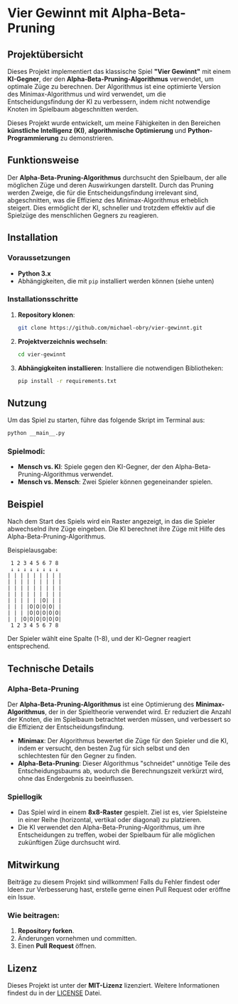 # Vier Gewinnt mit Alpha-Beta-Pruning

## Projektübersicht

Dieses Projekt implementiert das klassische Spiel **"Vier Gewinnt"** mit einem **KI-Gegner**, der den **Alpha-Beta-Pruning-Algorithmus** verwendet, 
um optimale Züge zu berechnen. Der Algorithmus ist eine optimierte Version des Minimax-Algorithmus und wird verwendet, um die Entscheidungsfindung 
der KI zu verbessern, indem nicht notwendige Knoten im Spielbaum abgeschnitten werden.

Dieses Projekt wurde entwickelt, um meine Fähigkeiten in den Bereichen **künstliche Intelligenz (KI)**, **algorithmische Optimierung** und **Python-Programmierung** 
zu demonstrieren.

## Funktionsweise

Der **Alpha-Beta-Pruning-Algorithmus** durchsucht den Spielbaum, der alle möglichen Züge und deren Auswirkungen darstellt. Durch das Pruning werden Zweige, 
die für die Entscheidungsfindung irrelevant sind, abgeschnitten, was die Effizienz des Minimax-Algorithmus erheblich steigert. 
Dies ermöglicht der KI, schneller und trotzdem effektiv auf die Spielzüge des menschlichen Gegners zu reagieren.

## Installation

### Voraussetzungen

- **Python 3.x**
- Abhängigkeiten, die mit `pip` installiert werden können (siehe unten)

### Installationsschritte

1. **Repository klonen**:
   ```bash
   git clone https://github.com/michael-obry/vier-gewinnt.git
   ```

2. **Projektverzeichnis wechseln**:
   ```bash
   cd vier-gewinnt
   ```

3. **Abhängigkeiten installieren**:
   Installiere die notwendigen Bibliotheken:
   ```bash
   pip install -r requirements.txt
   ```


## Nutzung

Um das Spiel zu starten, führe das folgende Skript im Terminal aus:
```bash
python __main__.py
```

### Spielmodi:

- **Mensch vs. KI**: Spiele gegen den KI-Gegner, der den Alpha-Beta-Pruning-Algorithmus verwendet.
- **Mensch vs. Mensch**: Zwei Spieler können gegeneinander spielen.

## Beispiel

Nach dem Start des Spiels wird ein Raster angezeigt, in das die Spieler abwechselnd ihre Züge eingeben. Die KI berechnet ihre Züge mit Hilfe des 
Alpha-Beta-Pruning-Algorithmus.

Beispielausgabe:
```
 1 2 3 4 5 6 7 8
 ↓ ↓ ↓ ↓ ↓ ↓ ↓ ↓
| | | | | | | | |
| | | | | | | | |
| | | | | | | | |
| | | | | | | | |
| | | | | |O| | |
| | | |O|O|O|O| |
| | | |O|O|O|O|O|
| | |O|O|O|O|O|O|
 1 2 3 4 5 6 7 8
```

Der Spieler wählt eine Spalte (1-8), und der KI-Gegner reagiert entsprechend.

## Technische Details

### Alpha-Beta-Pruning
Der **Alpha-Beta-Pruning-Algorithmus** ist eine Optimierung des **Minimax-Algorithmus**, der in der Spieltheorie verwendet wird. Er reduziert die Anzahl 
der Knoten, die im Spielbaum betrachtet werden müssen, und verbessert so die Effizienz der Entscheidungsfindung.

- **Minimax**: Der Algorithmus bewertet die Züge für den Spieler und die KI, indem er versucht, den besten Zug für sich selbst und den schlechtesten für den Gegner zu finden.
- **Alpha-Beta-Pruning**: Dieser Algorithmus "schneidet" unnötige Teile des Entscheidungsbaums ab, wodurch die Berechnungszeit verkürzt wird, ohne das Endergebnis zu beeinflussen.

### Spiellogik
- Das Spiel wird in einem **8x8-Raster** gespielt. Ziel ist es, vier Spielsteine in einer Reihe (horizontal, vertikal oder diagonal) zu platzieren.
- Die KI verwendet den Alpha-Beta-Pruning-Algorithmus, um ihre Entscheidungen zu treffen, wobei der Spielbaum für alle möglichen zukünftigen Züge durchsucht wird.

## Mitwirkung

Beiträge zu diesem Projekt sind willkommen! Falls du Fehler findest oder Ideen zur Verbesserung hast, erstelle gerne einen Pull Request oder eröffne ein Issue.

### Wie beitragen:
1. **Repository forken**.
2. Änderungen vornehmen und committen.
3. Einen **Pull Request** öffnen.

## Lizenz

Dieses Projekt ist unter der **MIT-Lizenz** lizenziert. Weitere Informationen findest du in der [LICENSE](LICENSE) Datei.
